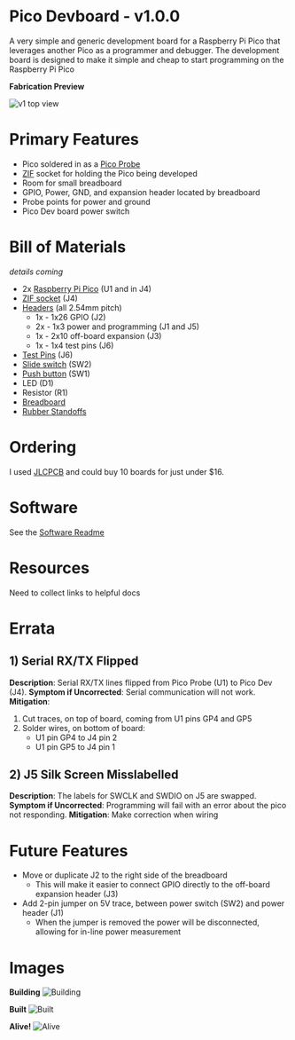 # Pico Devboard - v1.0.0
A very simple and generic development board for a Raspberry Pi Pico that leverages another Pico as a programmer and debugger. The development board is designed to make it simple and cheap to start programming on the Raspberry Pi Pico


**Fabrication Preview**

![v1 top view](docs/v1-top.png)



# Primary Features
* Pico soldered in as a [Pico Probe](https://github.com/raspberrypi/picoprobe)
* [ZIF](https://en.wikipedia.org/wiki/Zero_insertion_force) socket for holding the Pico being developed
* Room for small breadboard
* GPIO, Power, GND, and expansion header located by breadboard
* Probe points for power and ground
* Pico Dev board power switch

# Bill of Materials
*details coming*
* 2x [Raspberry Pi Pico](https://www.pishop.us/product/raspberry-pi-pico/) (U1 and in J4)
* [ZIF socket](https://www.adafruit.com/product/383) (J4)
* [Headers](https://a.co/d/4zF3gvf) (all 2.54mm pitch)
	* 1x - 1x26 GPIO (J2)
	* 2x - 1x3  power and programming (J1 and J5)
	* 1x - 2x10 off-board expansion (J3)
	* 1x - 1x4  test pins (J6)
* [Test Pins](https://a.co/d/6bz0lk5) (J6)
* [Slide switch](https://a.co/d/a2dGuMf) (SW2)
* [Push button](https://a.co/d/cavYAee) (SW1)
* LED (D1)
* Resistor (R1)
* [Breadboard](https://a.co/d/gGRnvQ6)
* [Rubber Standoffs](https://a.co/d/2oCXgiC)

# Ordering
I used [JLCPCB](https://jlcpcb.com) and could buy 10 boards for just under $16.

# Software
See the [Software Readme](software/pico-demo/readme.md)

# Resources
Need to collect links to helpful docs

# Errata
## 1) Serial RX/TX Flipped
**Description**: Serial RX/TX lines flipped from Pico Probe (U1) to Pico Dev (J4).
**Symptom if Uncorrected**: Serial communication will not work.
**Mitigation**:
1. Cut traces, on top of board, coming from U1 pins GP4 and GP5
2. Solder wires, on bottom of board:
	* U1 pin GP4 to J4 pin 2
	* U1 pin GP5 to J4 pin 1

## 2) J5 Silk Screen Misslabelled
**Description**: The labels for SWCLK and SWDIO on J5 are swapped.
**Symptom if Uncorrected**: Programming will fail with an error about the pico not responding.
**Mitigation**: Make correction when wiring

# Future Features
* Move or duplicate J2 to the right side of the breadboard
  * This will make it easier to connect GPIO directly to the off-board expansion header (J3)
* Add 2-pin jumper on 5V trace, between power switch (SW2) and power header (J1)
  * When the jumper is removed the power will be disconnected, allowing for in-line power measurement 

# Images

**Building**
![Building](docs/building.JPG)

**Built**
![Built](docs/built.JPG)

**Alive!**
![Alive](docs/alive.JPG)

